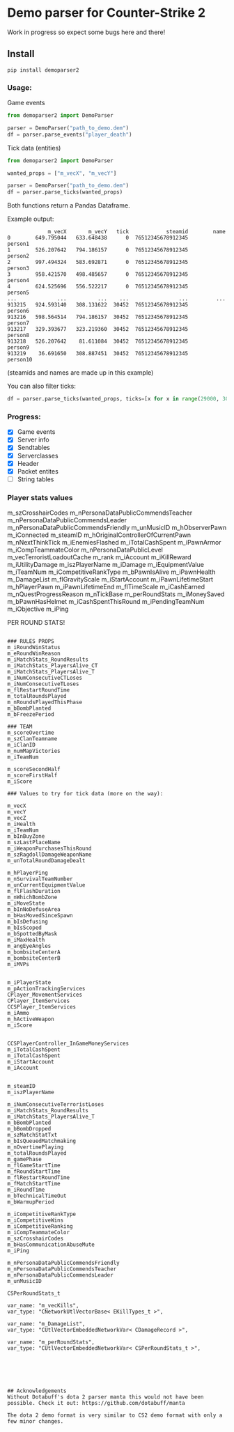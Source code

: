 # Demo parser for Counter-Strike 2


Work in progress so expect some bugs here and there!

## Install
```pip install demoparser2```

### Usage:
Game events
```python
from demoparser2 import DemoParser

parser = DemoParser("path_to_demo.dem")
df = parser.parse_events("player_death")
```

Tick data (entities)
```python
from demoparser2 import DemoParser

wanted_props = ["m_vecX", "m_vecY"]

parser = DemoParser("path_to_demo.dem")
df = parser.parse_ticks(wanted_props)
```

Both functions return a Pandas Dataframe.

Example output:
```
             m_vecX       m_vecY   tick            steamid        name
0        649.795044   633.648438      0  76512345678912345      person1
1        526.207642   794.186157      0  76512345678912345      person2
2        997.494324   583.692871      0  76512345678912345      person3
3        958.421570   498.485657      0  76512345678912345      person4
4        624.525696   556.522217      0  76512345678912345      person5
...             ...          ...    ...                ...         ...
913215   924.593140   308.131622  30452  76512345678912345      person6
913216   598.564514   794.186157  30452  76512345678912345      person7
913217   329.393677   323.219360  30452  76512345678912345      person8
913218   526.207642    81.611084  30452  76512345678912345      person9
913219    36.691650   308.887451  30452  76512345678912345      person10
```
(steamids and names are made up in this example)

You can also filter ticks:
```python
df = parser.parse_ticks(wanted_props, ticks=[x for x in range(29000, 30000)])
```



### Progress:

- [x] Game events
- [x] Server info
- [x] Sendtables
- [x] Serverclasses
- [x] Header
- [x] Packet entites
- [ ] String tables

### Player stats values
m_szCrosshairCodes
m_nPersonaDataPublicCommendsTeacher
m_nPersonaDataPublicCommendsLeader
m_nPersonaDataPublicCommendsFriendly
m_unMusicID
m_hObserverPawn
m_iConnected
m_steamID
m_hOriginalControllerOfCurrentPawn
m_nNextThinkTick
m_iEnemiesFlashed
m_iTotalCashSpent
m_iPawnArmor
m_iCompTeammateColor
m_nPersonaDataPublicLevel
m_vecTerroristLoadoutCache
m_rank
m_iAccount
m_iKillReward
m_iUtilityDamage
m_iszPlayerName
m_iDamage
m_iEquipmentValue
m_iTeamNum
m_iCompetitiveRankType
m_bPawnIsAlive
m_iPawnHealth
m_DamageList
m_flGravityScale
m_iStartAccount
m_iPawnLifetimeStart
m_hPlayerPawn
m_iPawnLifetimeEnd
m_flTimeScale
m_iCashEarned
m_nQuestProgressReason
m_nTickBase
m_perRoundStats
m_iMoneySaved
m_bPawnHasHelmet
m_iCashSpentThisRound
m_iPendingTeamNum
m_iObjective
m_iPing

PER ROUND STATS!
```

### RULES PROPS
m_iRoundWinStatus
m_eRoundWinReason
m_iMatchStats_RoundResults
m_iMatchStats_PlayersAlive_CT
m_iMatchStats_PlayersAlive_T
m_iNumConsecutiveCTLoses
m_iNumConsecutiveTLoses
m_flRestartRoundTime
m_totalRoundsPlayed
m_nRoundsPlayedThisPhase
m_bBombPlanted
m_bFreezePeriod

### TEAM
m_scoreOvertime
m_szClanTeamname
m_iClanID
m_numMapVictories
m_iTeamNum

m_scoreSecondHalf
m_scoreFirstHalf
m_iScore

### Values to try for tick data (more on the way):

m_vecX  
m_vecY  
m_vecZ  
m_iHealth  
m_iTeamNum  
m_bInBuyZone  
m_szLastPlaceName  
m_iWeaponPurchasesThisRound  
m_szRagdollDamageWeaponName  
m_unTotalRoundDamageDealt  

m_hPlayerPing
m_nSurvivalTeamNumber
m_unCurrentEquipmentValue
m_flFlashDuration
m_nWhichBombZone
m_iMoveState
m_bInNoDefuseArea
m_bHasMovedSinceSpawn
m_bIsDefusing
m_bIsScoped
m_bSpottedByMask
m_iMaxHealth
m_angEyeAngles
m_bombsiteCenterA
m_bombsiteCenterB
m_iMVPs


m_iPlayerState
m_pActionTrackingServices
CPlayer_MovementServices
CPlayer_ItemServices
CCSPlayer_ItemServices
m_iAmmo
m_hActiveWeapon
m_iScore


CCSPlayerController_InGameMoneyServices
m_iTotalCashSpent
m_iTotalCashSpent
m_iStartAccount
m_iAccount


m_steamID
m_iszPlayerName

m_iNumConsecutiveTerroristLoses
m_iMatchStats_RoundResults
m_iMatchStats_PlayersAlive_T
m_bBombPlanted
m_bBombDropped
m_szMatchStatTxt
m_bIsQueuedMatchmaking
m_nOvertimePlaying
m_totalRoundsPlayed
m_gamePhase
m_flGameStartTime
m_fRoundStartTime
m_flRestartRoundTime
m_fMatchStartTime
m_iRoundTime
m_bTechnicalTimeOut
m_bWarmupPeriod

m_iCompetitiveRankType
m_iCompetitiveWins
m_iCompetitiveRanking
m_iCompTeammateColor
m_szCrosshairCodes
m_bHasCommunicationAbuseMute
m_iPing

m_nPersonaDataPublicCommendsFriendly
m_nPersonaDataPublicCommendsTeacher
m_nPersonaDataPublicCommendsLeader
m_unMusicID

CSPerRoundStats_t

var_name: "m_vecKills",
var_type: "CNetworkUtlVectorBase< EKillTypes_t >",

var_name: "m_DamageList",
var_type: "CUtlVectorEmbeddedNetworkVar< CDamageRecord >",

var_name: "m_perRoundStats",
var_type: "CUtlVectorEmbeddedNetworkVar< CSPerRoundStats_t >",






## Acknowledgements
Without Dotabuff's dota 2 parser manta this would not have been possible. Check it out: https://github.com/dotabuff/manta

The dota 2 demo format is very similar to CS2 demo format with only a few minor changes.